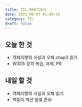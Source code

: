 ```yaml
---
title: TIL_09072021
date: 2021-09-07 01:09:15
category: TIL
draft: false
---
```


## 오늘 한 것

- 객체지향의 사실과 오해 chap3 읽기
- W3D5 강의 복습, 과제, PR

## 내일 할 것

- 객체지향의 사실과 오해 읽기
- 백둥이 액션 발표 준비

